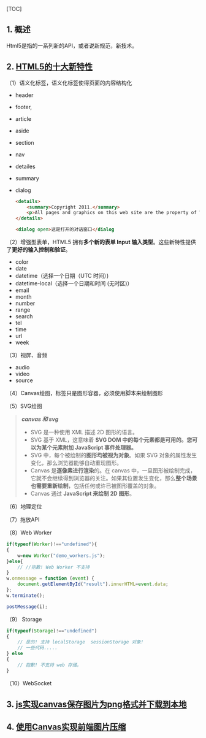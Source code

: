 [TOC]

## 1. 概述
Html5是指的一系列新的API，或者说新规范，新技术。

## 2. [HTML5的十大新特性](https://www.cnblogs.com/vicky1018/p/7705223.html) ##

（1）语义化标签，语义化标签使得页面的内容结构化

* header

* footer,

* article

* aside

* section

* nav

* detailes

* summary

* dialog

  ```html
  <details>
      <summary>Copyright 2011.</summary>
      <p>All pages and graphics on this web site are the property of W3School.</p>
  </details>
  
  <dialog open>这是打开的对话窗口</dialog
  
  ```

  

（2）增强型表单，HTML5 拥有**多个新的表单 Input 输入类型**。这些新特性提供了**更好的输入控制和验证**。

* color
* date
* datetime（选择一个日期（UTC 时间）)
* datetime-local（选择一个日期和时间 (无时区)）
* email
* month
* number
* range
* search
* tel
* time
* url
* week

（3）视屏、音频

* audio
* video
* source

（4）Canvas绘图，标签只是图形容器，必须使用脚本来绘制图形

（5）SVG绘图

> ***canvas 和 svg***
>
> * SVG 是一种使用 XML 描述 2D 图形的语言。
> * SVG 基于 XML，这意味着 **SVG DOM 中的每个元素都是可用的。您可以为某个元素附加 JavaScript 事件处理器。**
> *  SVG 中，每个被绘制的**图形均被视为对象**。如果 SVG 对象的属性发生变化，那么浏览器能够自动重现图形。
> * Canvas 是**逐像素进行渲染**的。在 canvas 中，一旦图形被绘制完成，它就不会继续得到浏览器的关注。如果其位置发生变化，那么**整个场景也需要重新绘制**，包括任何或许已被图形覆盖的对象。
> * Canvas 通过 **JavaScript 来绘制 2D 图形**。

（6）地理定位

（7）拖放API

（8）Web Worker

```js
if(typeof(Worker)!=="undefined"){
{
    w=new Worker("demo_workers.js");
}else{
    // //抱歉! Web Worker 不支持
}
w.onmessage = function (event) {
    document.getElementById("result").innerHTML=event.data;
};
w.terminate();

postMessage(i);
```

（9） Storage

```js
if(typeof(Storage)!=="undefined")
{
    // 是的! 支持 localStorage  sessionStorage 对象!
    // 一些代码.....
} else
{
    // 抱歉! 不支持 web 存储。
}
```

（10）WebSocket

## 3. [js实现canvas保存图片为png格式并下载到本地](<https://www.jianshu.com/p/1707a45198c5>)

## 4. [使用Canvas实现前端图片压缩](<https://blog.csdn.net/yypsober/article/details/79485505>)